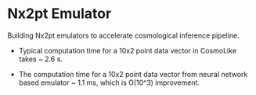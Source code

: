 # Nx2pt Emulator

Building Nx2pt emulators to accelerate cosmological inference pipeline. 

- Typical computation time for a 10x2 point data vector in CosmoLike takes ~ 2.6 s.

- The computation time for a 10x2 point data vector from neural network based emulator ~ 1.1 ms, which is O(10^3) improvement.
